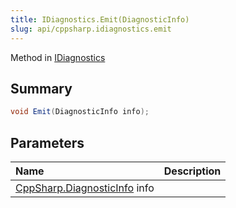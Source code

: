 ```yaml
---
title: IDiagnostics.Emit(DiagnosticInfo)
slug: api/cppsharp.idiagnostics.emit
---
```

Method in [IDiagnostics](/api/cppsharp/idiagnostics)

## Summary



```csharp
void Emit(DiagnosticInfo info);
```

## Parameters

|Name|Description|
|:---|:---|
|[CppSharp.DiagnosticInfo](/api/cppsharp/diagnosticinfo) info||

